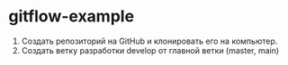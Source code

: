 # gitflow-example

1. Создать репозиторий на GitHub и клонировать его на компьютер.
2. Создать ветку разработки develop от главной ветки (master, main)
